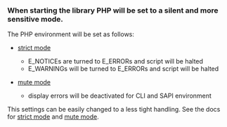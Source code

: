 ### When starting the library PHP will be set to a silent and more sensitive mode.

The PHP environment will be set as follows:

* [strict mode](doc/strict.md)
    - E_NOTICEs are turned to E_ERRORs and script will be halted
    - E_WARNINGs will be turned to E_ERRORs and script will be halted

* [mute mode](doc/mute.md)
    - display errors will be deactivated for CLI and SAPI environment

This settings can be easily changed to a less tight handling.
See the docs for [strict mode](strict.md) and [mute mode](mute.md).
